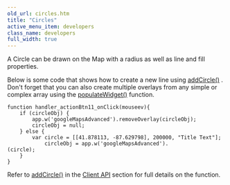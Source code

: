 ```yaml
---
old_url: circles.htm
title: "Circles"
active_menu_item: developers
class_name: developers
full_width: true
---
```



A Circle can be drawn on the Map with a radius as well as line and fill properties.

Below is some code that shows how to create a new line using [addCircle()](/developers/documentation/scripting-apis/client-api/widget-object-functions/advanced-maps/addcircle) . Don't forget that you can also create multiple overlays from any simple or complex array using the [populateWidget()](/developers/documentation/product-guide/advanced-important-widgets/google-v3-maps-widget/using-populatewidget) function.

    function handler_actionBtn11_onClick(mouseev){
        if (circleObj) {
            app.w('googleMapsAdvanced').removeOverlay(circleObj);
            circleObj = null;
        } else {
            var circle = [[41.878113, -87.629798], 200000, "Title Text"];
                circleObj = app.w('googleMapsAdvanced').
    (circle);
        }
    }
   

Refer to [addCircle()](/developers/documentation/scripting-apis/client-api/widget-object-functions/advanced-maps/addcircle) in the [Client API](/developers/documentation/scripting-apis/client-api/) section for full details on the function.
